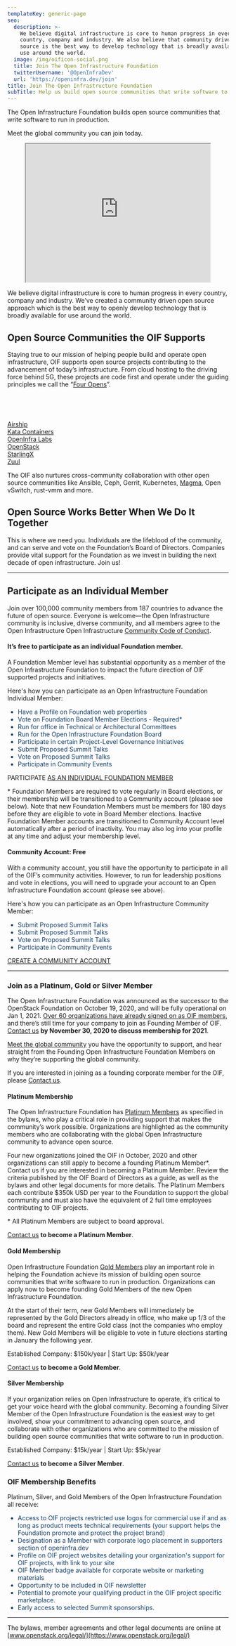 ```yaml
---
templateKey: generic-page
seo:
  description: >-
    We believe digital infrastructure is core to human progress in every
    country, company and industry. We also believe that community driven open
    source is the best way to develop technology that is broadly available for
    use around the world.
  image: /img/oificon-social.png
  title: Join The Open Infrastructure Foundation
  twitterUsername: '@OpenInfraDev'
  url: 'https://openinfra.dev/join'
title: Join The Open Infrastructure Foundation
subTitle: Help us build open source communities that write software to run in production
---
```

The Open Infrastructure Foundation builds open source communities that write software to run in production. 

Meet the global community you can join today. 

<p style="text-align:center;"> <iframe width="420" height="315"
src="https://www.youtube.com/embed/o2Ztq7pYMNk">
</iframe> </p>

We believe digital infrastructure is core to human progress in every country, company and industry. We’ve created a community driven open source approach which is the best way to openly develop technology that is broadly available for use around the world.

## Open Source Communities the OIF Supports

Staying true to our mission of helping people build and operate open infrastructure, OIF supports open source projects contributing to the advancement of today’s infrastructure. From cloud hosting to the driving force behind 5G, these projects are code first and operate under the guiding principles we call the “[Four Opens](/four-opens/)”.
<div class="section-bg-green-logos-container"><div class="section-bg-green-logo" style="margin-bottom:10px;"><img src="https://openinfra.dev/img/home/logo1.svg" alt=""></div><div class="section-bg-green-logo" style="margin-bottom:10px;"><img src="https://openinfra.dev/img/home/logo2.svg" alt=""></div><div class="section-bg-green-logo" style="margin-bottom:10px;"><img src="/static/24c41a231e81a73a8964d482f47c69e8/logo7.svg" alt=""></div><div class="section-bg-green-logo" style="margin-bottom:10px;"><img src="https://openinfra.dev/img/home/logo3.svg" alt=""></div><div class="section-bg-green-logo" style="margin-bottom:10px;"><img src="https://openinfra.dev/img/home/logo4.svg" alt=""></div><div class="section-bg-green-logo" style="margin-bottom:10px;"><img src="https://osf.dev/img/home/logo5.svg" alt=""></div></div>
<div class="section-bg-green-logos-container"><div class="section-bg-green-logo" style="margin-top:0px;"><a href="https://airshipit.org">Airship</a></div><div class="section-bg-green-logo" style="margin-top:0px;"><a href="https://katacontainers.io">Kata Containers</a></div><div class="section-bg-green-logo" style="margin-top:0px;"><a href="https://openinfralabs.org">OpenInfra Labs</a></div><div class="section-bg-green-logo" style="margin-top:0px;"><a href="https://openstack.org">OpenStack</a></div><div class="section-bg-green-logo" style="margin-top:0px;"><a href="https://starlingx.io">StarlingX</a></div><div class="section-bg-green-logo" style="margin-top:0px;"><a href="https://zuul-ci.org">Zuul</a></div></div>

The OIF also nurtures cross-community collaboration with other open source communities like Ansible, Ceph, Gerrit, Kubernetes, [Magma](https://magmacore.org), Open vSwitch, rust-vmm and more. 

## Open Source Works Better When We Do It Together

This is where we need you. Individuals are the lifeblood of the community, and can serve and vote on the Foundation’s Board of Directors. Companies provide vital support for the Foundation as we invest in building the next decade of open infrastructure. Join us! 

<hr/>

## Participate as an Individual Member

Join over 100,000 community members from 187 countries to advance the future of open source. Everyone is welcome—the Open Infrastructure community is inclusive, diverse community, and all members agree to the Open Infrastructure Open Infrastructure [ Community Code of Conduct](https://www.openstack.org/legal/community-code-of-conduct/).

#### It’s free to participate as an individual Foundation member. 

A Foundation Member level has substantial opportunity as a member of the Open Infrastructure Foundation to impact the future direction of OIF supported projects and initiatives.

Here's how you can participate as an Open Infrastructure Foundation Individual Member: 

<ul style="color:#133e68;"><li>Have a Profile on Foundation web properties</li>
<li>Vote on Foundation Board Member Elections - Required*</li>
<li>Run for office in Technical or Architectural Committees</li>
<li>Run for the Open Infrastructure Foundation Board</li>
<li>Participate in certain Project-Level Governance Initiatives</li>
<li>Submit Proposed Summit Talks</li>
<li>Vote on Proposed Summit Talks</li>
<li>Participate in Community Events</li>
</ul>

PARTICIPATE [AS AN INDIVIDUAL FOUNDATION MEMBER](https://openstackid.org/auth/register?redirect_uri=https%3A%2F%2Fwww.openinfra.dev%2FSecurity%2Flogin%3FBackURL%3Djoin%252Fregister%252F%253Fmembership-type%253Dfoundation%26BackURL%3Dhttps%253A%252F%252Fwww.openinfra.dev%252F)

<p style="font-size:-3em;">*  Foundation Members are required to vote regularly in Board elections, or their membership will be transitioned to a Community account (please see below). Note that new Foundation Members must be members for 180 days before they are eligible to vote in Board Member elections. Inactive Foundation Member accounts are transitioned to Community Account level automatically after a period of inactivity. You may also log into your profile at any time and adjust your membership level.</p>

#### Community Account: Free

With a community account, you still have the opportunity to participate in all of the OIF’s community activities. However, to run for leadership positions and vote in elections, you will need to upgrade your account to an Open Infrastructure Foundation account (please see above). 

Here's how you can participate as an Open Infrastructure Community Member:

<ul style="color:#133e68;"><li>Submit Proposed Summit Talks</li>
<li>Submit Proposed Summit Talks</li>
<li>Vote on Proposed Summit Talks</li>
<li>Participate in Community Events</li>
</ul>

[CREATE A COMMUNITY ACCOUNT](https://openstackid.org/auth/register?redirect_uri=https%3A%2F%2Fwww.openinfra.dev%2FSecurity%2Flogin%3FBackURL%3Djoin%252Fregister%252F%253Fmembership-type%253Dcommunity%26BackURL%3Dhttps%253A%252F%252Fwww.openinfra.dev%252F)

<hr/>

### Join as a Platinum, Gold or Silver Member

The Open Infrastructure Foundation was announced as the successor to the OpenStack Foundation on October 19, 2020, and will be fully operational on Jan 1, 2021. [Over 60 organizations have already signed on as OIF members](/companies/), and there’s still time for your company to join as Founding Member of OIF. [Contact us](mailto:ecosystem@openinfra.dev) **by November 30, 2020 to discuss membership for 2021**. 

[Meet the global community](https://youtu.be/o2Ztq7pYMNk) you have the opportunity to support, and hear straight from the Founding Open Infrastructure Foundation Members on why they’re supporting the global community. 
 
If you are interested in joining as a founding corporate member for the OIF, please [Contact us](mailto:ecosystem@openinfra.dev). 

#### Platinum Membership

The Open Infrastructure Foundation has [Platinum Members](/companies/) as specified in the bylaws, who play a critical role in providing support that makes the community’s work possible. Organizations are highlighted as the community members who are collaborating with the global Open Infrastructure community to advance open source.  

Four new organizations joined the OIF in October, 2020 and other organizations can still apply to become a founding Platinum Member*. Contact us if you are interested in becoming a Platinum Member. Review the criteria published by the OIF Board of Directors as a guide, as well as the bylaws and other legal documents for more details. The Platinum Members each contribute $350k USD per year to the Foundation to support the global community and must also have the equivalent of 2 full time employees contributing to OIF projects.

<p style="font-size:-3em;">* All Platinum Members are subject to board approval.</p>

[Contact us](mailto:ecosystem@openinfra.dev) **to become a Platinum Member**.  

#### Gold Membership

Open Infrastructure Foundation [Gold Members](/companies/) play an important role in helping the Foundation achieve its mission of building open source communities that write software to run in production. Organizations can apply now to become founding Gold Members of the new Open Infrastructure Foundation.

At the start of their term, new Gold Members will immediately be represented by the Gold Directors already in office, who make up 1/3 of the board and represent the entire Gold class (not the companies who employ them). New Gold Members will be eligible to vote in future elections starting in January the following year.

Established Company: $150k/year | Start Up: $50k/year

[Contact us](mailto:ecosystem@openinfra.dev) **to become a Gold Member**.  

#### Silver Membership

If your organization relies on Open Infrastructure to operate, it’s critical to get your voice heard with the global community. Becoming a founding Silver Member of the Open Infrastructure Foundation is the easiest way to get involved, show your commitment to advancing open source, and collaborate with other organizations who are committed to the mission of building open source communities that write software to run in production. 

Established Company: $15k/year | Start Up: $5k/year

[Contact us](mailto:ecosystem@openinfra.dev) **to become a Silver Member**.


### OIF Membership Benefits

Platinum, Silver, and Gold Members of the Open Infrastructure Foundation all receive: 

<ul style="color:#133e68;"><li>Access to OIF projects restricted use logos for commercial use if and as long as product meets technical requirements (your support helps the Foundation promote and protect the project brand)</li>
<li>Designation as a Member with corporate logo placement in supporters section of openinfra.dev</li>
<li>Profile on OIF project websites detailing your organization's support for OIF projects, with link to your site</li>
<li>OIF Member badge available for corporate website or marketing materials</li>
<li>Opportunity to be included in OIF newsletter</li>
<li>Potential to promote your qualifying product in the OIF project specific marketplace.</li>
<li>Early access to selected Summit sponsorships.</li>
</ul>


<hr/>

The bylaws, member agreements and other legal documents are online at [www.openstack.org/legal/](https://www.openstack.org/legal/)
